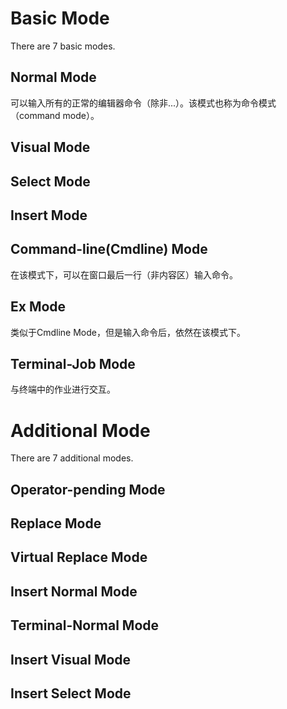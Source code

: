 # Basic Mode

There are 7 basic modes.

## Normal Mode
可以输入所有的正常的编辑器命令（除非...）。该模式也称为命令模式（command mode）。

## Visual Mode


## Select Mode

## Insert Mode


## Command-line(Cmdline) Mode
在该模式下，可以在窗口最后一行（非内容区）输入命令。

## Ex Mode
类似于Cmdline Mode，但是输入命令后，依然在该模式下。

## Terminal-Job Mode
与终端中的作业进行交互。

# Additional Mode

There are 7 additional modes.

## Operator-pending Mode


## Replace Mode

## Virtual Replace Mode

## Insert Normal Mode

## Terminal-Normal Mode

## Insert Visual Mode

## Insert Select Mode
